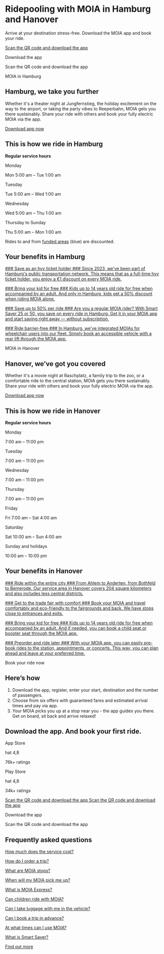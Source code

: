 Ridepooling with MOIA in Hamburg and Hanover
==========

Arrive at your destination stress-free. Download the MOIA app and book your ride.

[](https://itunes.apple.com/de/app/moia/id1373271535?mt=8/)

[](https://play.google.com/store/apps/details?id=io.moia.neptune)

[Scan the QR code and download the app ]()

 Download the app

 Scan the QR code and download the app

MOIA in Hamburg

Hamburg, we take you further
----------

Whether it's a theater night at Jungfernstieg, the holiday excitement on the way to the airport, or taking the party vibes to Reeperbahn, MOIA gets you there sustainably. Share your ride with others and book your fully electric MOIA via the app.

[Download app now](https://moia.go.link/?adj_t=1dqe9atu)

This is how we ride in Hamburg
----------

**Regular service hours**

Monday

Mon 5:00 am – Tue 1:00 am

Tuesday

Tue 5:00 am – Wed 1:00 am

Wednesday

Wed 5:00 am – Thu 1:00 am

Thursday to Sunday

Thu 5:00 am – Mon 1:00 am

Rides to and from [funded areas](https://help.moia.io/hc/en-us/articles/360000988738-Service-area-Hamburg) (blue) are discounted.

Your benefits in Hamburg
----------

[### Save as an hvv ticket holder ### Since 2023, we've been part of Hamburg's public transportation network. This means that as a full-time hvv ticket holder, you enjoy a €1 discount on every MOIA ride.](https://help.moia.io/hc/en-us/articles/6773883111069-hvv-partnership)

[### Bring your kid for free ### Kids up to 14 years old ride for free when accompanied by an adult. And only in Hamburg, kids get a 50% discount when riding MOIA alone.](https://www.moia.io/en/family)

[### Save up to 50% per ride ### Are you a regular MOIA rider? With Smart Saver 25 or 50, you save on every ride in Hamburg. Get it in your MOIA app and start saving right away — without subscription.](https://www.moia.io/en/smart-saver)

[### Ride barrier-free ### In Hamburg, we've integrated MOIAs for wheelchair users into our fleet. Simply book an accessible vehicle with a rear lift through the MOIA app.](https://help.moia.io/hc/en-us/articles/360000437078-Can-I-take-wheelchairs-or-walking-aids-with-me)

MOIA in Hanover

Hanover, we’ve got you covered
----------

Whether it's a movie night at Raschplatz, a family trip to the zoo, or a comfortable ride to the central station, MOIA gets you there sustainably. Share your ride with others and book your fully electric MOIA via the app.

[Download app now](https://moia.go.link/?adj_t=1dqe9atu)

This is how we ride in Hanover
----------

**Regular service hours**

Monday

7:00 am – 11:00 pm

Tuesday

7:00 am – 11:00 pm

Wednesday

7:00 am – 11:00 pm

Thursday

7:00 am – 11:00 pm

Friday

Fri 7:00 am – Sat 4:00 am

Saturday

Sat 10:00 am – Sun 4:00 am

Sunday and holidays

10:00 am – 10:00 pm

Your benefits in Hanover
----------

[### Ride within the entire city ### From Ahlem to Anderten, from Bothfeld to Bemerode. Our service area in Hanover covers 204 square kilometers and also includes less central districts.](https://www.moia.io/en/cities)

[### Get to the trade fair with comfort ### Book your MOIA and travel comfortably and eco-friendly to the fairgrounds and back. We have stops close to entrances and exits.](https://www.moia.io/en/cities)

[### Bring your kid for free ### Kids up to 14 years old ride for free when accompanied by an adult. And if needed, you can book a child seat or booster seat through the MOIA app.](https://www.moia.io/en/family)

[### Preorder and ride later ### With your MOIA app, you can easily pre-book rides to the station, appointments, or concerts. This way, you can plan ahead and leave at your preferred time.](https://www.moia.io/en/prebooking)

 Book your ride now

 Here’s how
----------

1. Download the app, register, enter your start, destination and the number of passengers.
2. Choose from six offers with guaranteed fares and estimated arrival times and pay via app.
3. Your MOIA picks you up at a stop near you - the app guides you there. Get on board, sit back and arrive relaxed!

Download the app. And book your first ride.
----------

App Store

 hat 4,8

76k+ ratings

[](https://itunes.apple.com/de/app/moia/id1373271535?mt=8/)

Play Store

 hat 4,8

34k+ ratings

[](https://play.google.com/store/apps/details?id=io.moia.neptune)

[Scan the QR code and download the app ]() [Scan the QR code and download the app ]()

 Download the app

 Scan the QR code and download the app

Frequently asked questions
----------

[How much does the service cost?](https://help.moia.io/hc/en-us/articles/360001347785-How-much-does-the-service-cost-)

[How do I order a trip?](https://help.moia.io/hc/en-us/articles/360000796149-How-do-I-order-a-trip-)

[What are MOIA stops?](https://help.moia.io/hc/en-us/articles/360000792145-What-are-MOIA-stops-)

[When will my MOIA pick me up?](https://help.moia.io/hc/en-us/articles/360000796289-When-will-my-MOIA-pick-me-up-)

[What is MOIA Express?](https://help.moia.io/hc/en-us/articles/360020795318-MOIA-Express-booking)

[Can children ride with MOIA?](https://help.moia.io/hc/en-us/articles/360001438925-Can-children-ride-with-MOIA-)

[Can I take luggage with me in the vehicle?](https://help.moia.io/hc/en-us/articles/360000796269-Can-I-take-luggage-with-me-in-the-vehicle-)

[Can I book a trip in advance?](https://help.moia.io/hc/en-us/articles/4409227201297)

[At what times can I use MOIA?](https://help.moia.io/hc/en-us/articles/360001336037-At-what-times-can-I-use-MOIA-)

[What is Smart Saver?](https://help.moia.io/hc/en-us/articles/4418377901073-Smart-Saver-for-Thrifty-Travellers-)

[Find out more](https://help.moia.io/hc/en-us)
